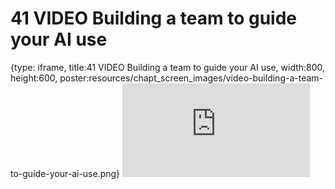 # 41 VIDEO Building a team to guide your AI use
 
{type: iframe, title:41 VIDEO Building a team to guide your AI use, width:800, height:600, poster:resources/chapt_screen_images/video-building-a-team-to-guide-your-ai-use.png}
![](https://hutchdatascience.org/AI_for_Decision_Makers/no_toc/video-building-a-team-to-guide-your-ai-use.html)
 

 
